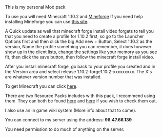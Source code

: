 This is my personal Mod pack

To use you will need Minecraft 1.10.2 and [Mineforge](http://files.minecraftforge.net/maven/net/minecraftforge/forge/index_1.10.2.html#Downloads) 
If you need help installing Mineforge you can use [this site](https://www.youtube.com/watch?v=IxgrPFOYSBo). 

A Quick update as well that minecraft forge install video forgets to tell you that you need to create a profile for 1.10.2 first, so go to the  Launcher Options first and then click the big Add new + Button, Select 1.10.2 as the version, Name the profile something you can remember, it does however show up in the client lists, change the settings  like your memory as you see fit, then click the save button, then follow the minecraft forge install video.

After you install minecraft forge, go back to your profile you created and in the Version area and select release 1.10.2-forge1.10.2-xxxxxxxxx.  The X's are whatever version number that was installed.

To get Minecraft you can click [here](http://www.wikihow.com/Download-Minecraft).

There are two Resource Packs includes with this pack, I recommend using them. They can both be found [here](https://mods.curse.com/texture-packs/minecraft/equanimity-32x) and [here](http://f32.me/) if you wish to check them out.

I also use an in game wiki system (More info about that to come).

You can connect to my server using the address: **96.47.66.139**  

You need permission to do much of anything on the server.



